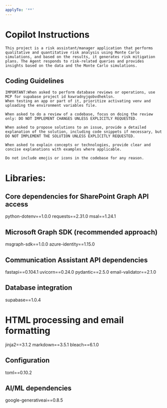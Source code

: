 ```yaml
---
applyTo: '**'
---
```

# Copilot Instructions

    This project is a risk assistant/manager application that performs qualitative and quantitative risk analysis using Monte Carlo simulations, and based on the results, it generates risk mitigation plans. The Agent responds to risk-related queries and provides insights based on the data and the Monte Carlo simulations.

## Coding Guidelines


    IMPORTANT:When asked to perform database reviews or operations, use MCP for supabase project id kxwradnyjqobvdheklsn.
    When testing an app or part of it, prioritize activating venv and uploading the environment variables file.

    When asked to do a review of a codebase, focus on doing the review only: DO NOT IMPLEMENT CHANGES UNLESS EXPLICITLY REQUESTED.

    When asked to propose solutions to an issue, provide a detailed explanation of the solution, including code snippets if necessary, but DO NOT IMPLEMENT THE SOLUTION UNLESS EXPLICITLY REQUESTED.

    When asked to explain concepts or technologies, provide clear and concise explanations with examples where applicable.

    Do not include emojis or icons in the codebase for any reason.




# Libraries:
## Core dependencies for SharePoint Graph API access
python-dotenv==1.0.0
requests==2.31.0
msal==1.24.1

## Microsoft Graph SDK (recommended approach)
msgraph-sdk==1.0.0
azure-identity==1.15.0

## Communication Assistant API dependencies
fastapi==0.104.1
uvicorn==0.24.0
pydantic==2.5.0
email-validator==2.1.0

## Database integration
supabase==1.0.4

# HTML processing and email formatting
jinja2==3.1.2
markdown==3.5.1
bleach==6.1.0

## Configuration
toml==0.10.2

## AI/ML dependencies
google-generativeai==0.8.5